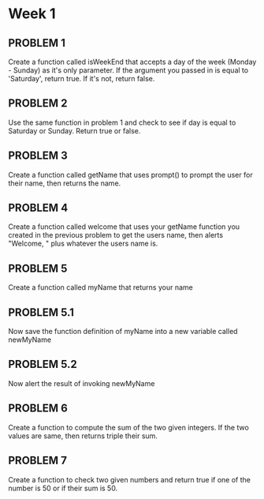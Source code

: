 # Week 1

## PROBLEM 1
Create a function called isWeekEnd that accepts a day of the week (Monday - Sunday) as it's only parameter.
If the argument you passed in is equal to 'Saturday', return true. If it's not, return false.


## PROBLEM 2
Use the same function in problem 1 and check to see if day is equal to Saturday or Sunday. Return true or false.


## PROBLEM 3
Create a function called getName that uses prompt() to prompt the user for their name, then returns the name.


## PROBLEM 4
Create a function called welcome that uses your getName function you created in the previous problem to get the users name,
then alerts "Welcome, " plus whatever the users name is.


## PROBLEM 5
Create a function called myName that returns your name

## PROBLEM 5.1
Now save the function definition of myName into a new variable called newMyName

## PROBLEM 5.2
Now alert the result of invoking newMyName


## PROBLEM 6
Create a function  to compute the sum of the two given integers. If the two values are same, then returns triple their sum.


## PROBLEM 7
Create a function to check two given numbers and return true if one of the number is 50 or if their sum is 50.